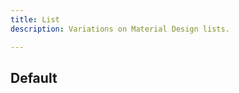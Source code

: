 ```yaml
---
title: List
description: Variations on Material Design lists.

---
```


## Default

<code-preview group="default" outline></code-preview>
